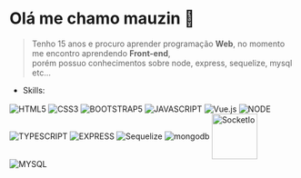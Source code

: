 # Olá me chamo mauzin 👋

> Tenho 15 anos e procuro aprender programação <strong>Web</strong>, no momento me encontro aprendendo <strong>Front-end</strong>, <br> porém possuo conhecimentos sobre node, express, sequelize, mysql etc...
> 
- Skills:

<div>
  <img align="center" src="https://img.shields.io/badge/HTML5-E34F26?style=for-the-badge&logo=html5&logoColor=white" alt="HTML5">
  <img align="center" src="https://img.shields.io/badge/CSS3-1572B6?style=for-the-badge&logo=css3&logoColor=white" alt="CSS3">
  <img align="center" src="https://img.shields.io/badge/Bootstrap-563D7C?style=for-the-badge&logo=bootstrap&logoColor=white" alt="BOOTSTRAP5">
  <img align="center" src="https://img.shields.io/badge/JavaScript-F7DF1E?style=for-the-badge&logo=javascript&logoColor=black" alt="JAVASCRIPT">
  <img align="center" src="https://img.shields.io/badge/Vue.js-35495E?style=for-the-badge&logo=vue.js&logoColor=4FC08D" alt="Vue.js">
  <img align="center" src="https://img.shields.io/badge/Node.js-43853D?style=for-the-badge&logo=node.js&logoColor=white" alt="NODE">
  <img align="center" src="https://img.shields.io/badge/TypeScript-007ACC?style=for-the-badge&logo=typescript&logoColor=white" alt="TYPESCRIPT">
  <img align="center" src="https://img.shields.io/badge/Express.js-404D59?style=for-the-badge" alt="EXPRESS">
  <img align="center" src="https://img.shields.io/badge/sequelize-323330?style=for-the-badge&logo=sequelize&logoColor=blue" alt="Sequelize">
  <img align="center" src="https://img.shields.io/badge/MongoDB-4EA94B?style=for-the-badge&logo=mongodb&logoColor=white" alt="mongodb">
  <img align="center" width="80px" src="https://th.bing.com/th/id/R.b4e8adc42c1335c4b7112b2d2f2966b6?rik=G1WhEEMFn%2fOlQg&riu=http%3a%2f%2fwww.programwitherik.com%2fcontent%2fimages%2f2017%2f01%2fsocket-e1434850599985.png&ehk=P64A21mY9uaTrBUgwcZPWiIVImPF9HMKLJRs66C4Nno%3d&risl=&pid=ImgRaw&r=0" alt="SocketIo">
  <img align="center" src="https://img.shields.io/badge/MySQL-00000F?style=for-the-badge&logo=mysql&logoColor=white" alt="MYSQL">
</div>
